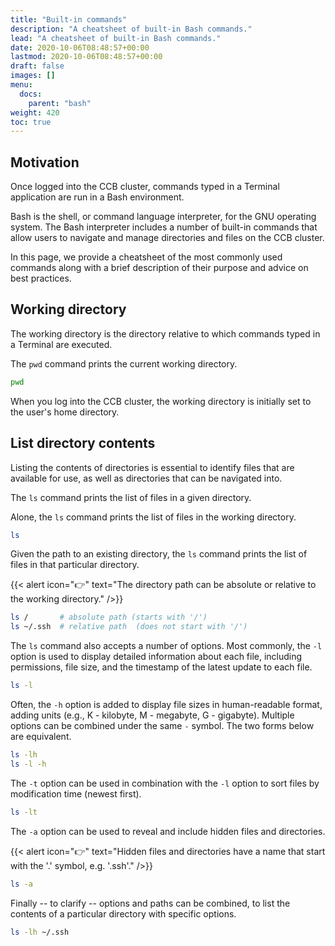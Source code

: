 ```yaml
---
title: "Built-in commands"
description: "A cheatsheet of built-in Bash commands."
lead: "A cheatsheet of built-in Bash commands."
date: 2020-10-06T08:48:57+00:00
lastmod: 2020-10-06T08:48:57+00:00
draft: false
images: []
menu:
  docs:
    parent: "bash"
weight: 420
toc: true
---
```


## Motivation

Once logged into the CCB cluster, commands typed in a Terminal application
are run in a Bash environment.

Bash is the shell, or command language interpreter, for the GNU operating system.
The Bash interpreter includes a number of built-in commands that allow users to
navigate and manage directories and files on the CCB cluster.

In this page, we provide a cheatsheet of the most commonly used commands
along with a brief description of their purpose and advice on best practices.

## Working directory

The working directory is the directory relative to which commands typed in a
Terminal are executed.

The `pwd` command prints the current working directory.

```bash
pwd
```

When you log into the CCB cluster, the working directory is initially set to
the user's home directory.

## List directory contents

Listing the contents of directories is essential to identify files that are
available for use, as well as directories that can be navigated into.

The `ls` command prints the list of files in a given directory.

Alone, the `ls` command prints the list of files in the working directory.

```bash
ls
```

Given the path to an existing directory, the `ls` command prints the list of
files in that particular directory.

{{< alert icon="👉" text="The directory path can be absolute or relative to the working directory." />}}

```bash
ls /       # absolute path (starts with '/')
ls ~/.ssh  # relative path  (does not start with '/')
```

The `ls` command also accepts a number of options.
Most commonly, the `-l` option is used to display detailed information about
each file, including permissions, file size, and the timestamp of the latest
update to each file.

```bash
ls -l
```

Often, the `-h` option is added to display file sizes in human-readable format,
adding units (e.g., K - kilobyte, M - megabyte, G - gigabyte).
Multiple options can be combined under the same `-` symbol.
The two forms below are equivalent.

```bash
ls -lh
ls -l -h
```

The `-t` option can be used in combination with the `-l` option to sort files
by modification time (newest first).

```bash
ls -lt
```

The `-a` option can be used to reveal and include hidden files and directories.

{{< alert icon="👉" text="Hidden files and directories have a name that start with the '.' symbol, e.g. '.ssh'." />}}

```bash
ls -a
```

Finally -- to clarify -- options and paths can be combined, to list the contents
of a particular directory with specific options.

```bash
ls -lh ~/.ssh
```

<!-- Link definitions -->
